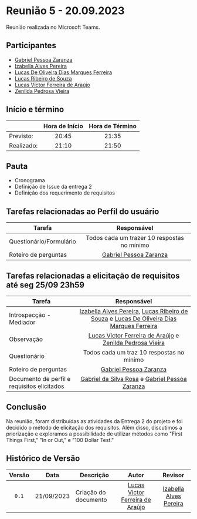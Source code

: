 # Reunião 5 - 20.09.2023

Reunião realizada no Microsoft Teams.

## Participantes

* [Gabriel Pessoa Zaranza](https://github.com/GZaranza)         
* [Izabella Alves Pereira](https://github.com/izabellaalves)
* [Lucas De Oliveira Dias Marques Ferreira](https://github.com/LucasOliveiraDiasMarquesFerreira)     
* [Lucas Ribeiro de Souza](https://github.com/lucassouzs)         
* [Lucas Victor Ferreira de Araújo](https://github.com/Lucas13032003)
* [Zenilda Pedrosa Vieira](https://github.com/zenildavieira)       
  
## Início e término

|	             |Hora de Início  |Hora de Término  |
|--------------|:--------------:|:---------------:|
|Previsto:     |    20:45       |        21:35   |
|Realizado:    |     21:10     |       21:50  |

## Pauta

* Cronograma
* Definição de Issue da entrega 2
* Definição dos requerimento de requisitos

## Tarefas relacionadas ao Perfil do usuário

|Tarefa                                          |Responsável                    |
|------------------------------------------------|:-----------------------------:|
|Questionário/Formulário |Todos cada um trazer 10 respostas no mínimo|
|Roteiro de perguntas |[Gabriel Pessoa Zaranza](https://github.com/GZaranza)               |


## Tarefas relacionadas a elicitação de requisitos até seg 25/09 23h59

|Tarefa                                          |Responsável                    |
|------------------------------------------------|:-----------------------------:|
|Introspecção - Mediador |[Izabella Alves Pereira](https://github.com/izabellaalves), [Lucas Ribeiro de Souza](https://github.com/lucassouzs)  e [Lucas De Oliveira Dias Marques Ferreira](https://github.com/LucasOliveiraDiasMarquesFerreira)|            |
|Observação |[Lucas Victor Ferreira de Araújo](https://github.com/Lucas13032003) e [Zenilda Pedrosa Vieira](https://github.com/zenildavieira)   |
|Questionário |Todos cada um traz 10 respostas no mínimo         |
|Roteiro de perguntas |[Gabriel Pessoa Zaranza](https://github.com/GZaranza)    |
|Documento de perfil e requisitos elicitados |[Gabriel da Silva Rosa](https://github.com/gabrielrosa09) e  [Gabriel Pessoa Zaranza](https://github.com/GZaranza)  |


## Conclusão
Na reunião, foram distribuídas as atividades da Entrega 2 do projeto e foi decidido o método de elicitação dos requisitos. Além disso, discutimos a priorização e exploramos a possibilidade de utilizar métodos como "First Things First," "In or Out," e "100 Dollar Test."

## Histórico de Versão

|Versão|Data|Descrição|Autor|Revisor|
|:----:|----|---------|:-----:|:-------:|
|`0.1`|21/09/2023|Criação do documento|[Lucas Victor Ferreira de Araújo](https://github.com/Lucas13032003)    |[Izabella Alves Pereira](https://github.com/izabellaalves)  |
